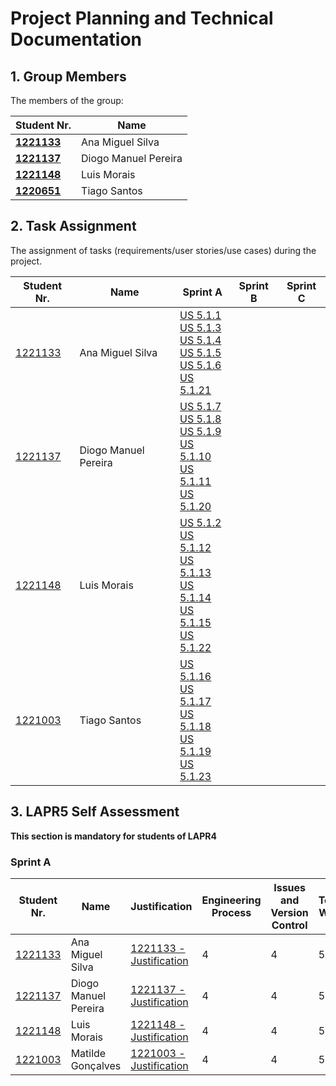 # Project Planning and Technical Documentation

## 1. Group Members

The members of the group:

| Student Nr.	                     | Name			              |
|----------------------------------|----------------------|
| **[1221133](1221133/readme.md)** | Ana Miguel Silva     |
| **[1221137](1221137/readme.md)** | Diogo Manuel Pereira |
| **[1221148](1221148/readme.md)** | Luis Morais          |
| **[1220651](1221003/readme.md)** | Tiago Santos    |

## 2. Task Assignment

The assignment of tasks (requirements/user stories/use cases) during the project.

| Student Nr.	                 | Name                 | Sprint A                                                                                            | Sprint B                                                                                                                                                                    | Sprint C                                                                                                                                                                                                      |
|------------------------------|----------------------|-----------------------------------------------------------------------------------------------------|-----------------------------------------------------------------------------------------------------------------------------------------------------------------------------|---------------------------------------------------------------------------------------------------------------------------------------------------------------------------------------------------------------|
| [1221133](1221133/readme.md) | Ana Miguel Silva |   [US 5.1.1](BackofficeModule\5.1.1\readme.md)   <br/>[US 5.1.3](BackofficeModule\5.1.3\readme.md)  <br/>[US 5.1.4](BackofficeModule\5.1.4\readme.md) <br/>[US 5.1.5](BackofficeModule\5.1.5\readme.md)        <br/>[US 5.1.6](BackofficeModule\5.1.6\readme.md)              <br/>[US 5.1.21](BackofficeModule\5.1.21\readme.md)                  |   |  |                                                                                  |
| [1221137](1221137/readme.md) | Diogo Manuel Pereira |  [US 5.1.7](BackofficeModule\5.1.7\readme.md) <br/>[US 5.1.8](BackofficeModule\5.1.8\readme.md) <br/>[US 5.1.9](BackofficeModule\5.1.9\readme.md)   <br/>[US 5.1.10](BackofficeModule\5.1.10\readme.md) <br/>[US 5.1.11](BackofficeModule\5.1.11\readme.md) <br/>[US 5.1.20](BackofficeModule\5.1.20\readme.md) | | |
| [1221148](1221148/readme.md) | Luis Morais          |  [US 5.1.2](BackofficeModule\5.1.2\readme.md) <br/>[US 5.1.12](BackofficeModule\5.1.12\readme.md) <br/>[US 5.1.13](BackofficeModule\5.1.13\readme.md)   <br/>[US 5.1.14](BackofficeModule\5.1.14\readme.md) <br/>[US 5.1.15](BackofficeModule\5.1.15\readme.md) <br/>[US 5.1.22](BackofficeModule\5.1.22\readme.md) | | |
 |  [1221003](1221003/readme.md) | Tiago Santos    |   [US 5.1.16](BackofficeModule\5.1.16\readme.md) <br/>[US 5.1.17](BackofficeModule\5.1.17\readme.md) <br/>[US 5.1.18](BackofficeModule\5.1.18\readme.md)   <br/>[US 5.1.19](BackofficeModule\5.1.19\readme.md) <br/>[US 5.1.23](BackofficeModule\5.1.23\readme.md) | | |

## 3. LAPR5 Self Assessment

**This section is mandatory for students of LAPR4**
### Sprint A

| Student Nr.	                 | Name                 | Justification                                              | Engineering Process | Issues and Version Control | Team Work | Deployment | Integration | Req. Satisfaction | 
|------------------------------|----------------------|------------------------------------------------------------|---------------------|----------------------------|-----------|------------|-------------|-------------------|
| [1221133](1221133/readme.md) | Ana Miguel Silva     | [1221133 - Justification](1221133/lapr5/sprinta/readme.md) | 4                   | 4                          | 5         | 4          | 4           | 4                 |
| [1221137](1221133/readme.md) | Diogo Manuel Pereira | [1221137 - Justification](1221137/lapr5/sprinta/readme.md) | 4                   | 4                          | 5         | 4          | 4           | 4                 |
| [1221148](1221133/readme.md) | Luis Morais          | [1221148 - Justification](1221148/lapr5/sprinta/readme.md) | 4                   | 4                          | 5         | 4          | 4           | 4                 |
| [1221003](1221003/readme.md) | Matilde Gonçalves    | [1221003 - Justification](1221003/lapr5/sprinta/readme.md) | 4                   | 4                          | 5         | 4          | 4           | 4                 |


